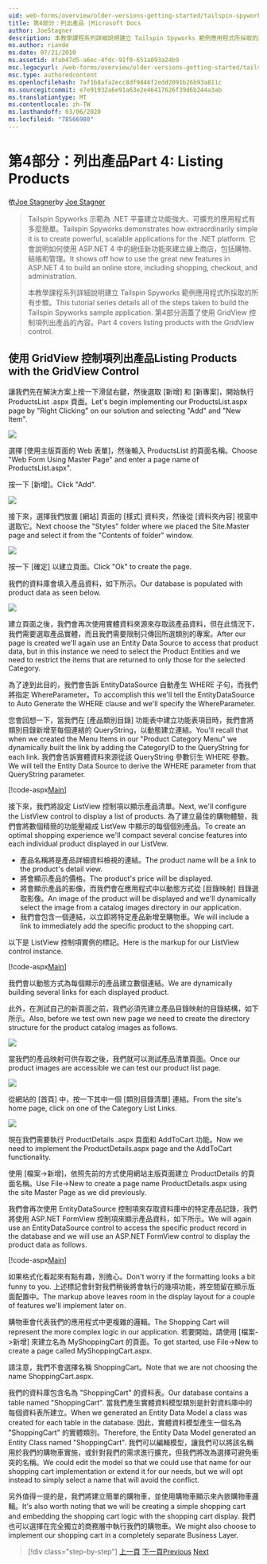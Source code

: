 ```yaml
---
uid: web-forms/overview/older-versions-getting-started/tailspin-spyworks/tailspin-spyworks-part-4
title: 第4部分：列出產品 |Microsoft Docs
author: JoeStagner
description: 本教學課程系列詳細說明建立 Tailspin Spyworks 範例應用程式所採取的所有步驟。 第4部分涵蓋以 GridView contr 列出產品 。
ms.author: riande
ms.date: 07/21/2010
ms.assetid: 4fab47d5-a6ec-4fdc-91f0-651a093a24b9
msc.legacyurl: /web-forms/overview/older-versions-getting-started/tailspin-spyworks/tailspin-spyworks-part-4
msc.type: authoredcontent
ms.openlocfilehash: 7af1b8afa2ecc8df9846f2edd2091b26b93a811c
ms.sourcegitcommit: e7e91932a6e91a63e2e46417626f39d6b244a3ab
ms.translationtype: MT
ms.contentlocale: zh-TW
ms.lasthandoff: 03/06/2020
ms.locfileid: "78566980"
---
```

# <a name="part-4-listing-products"></a><span data-ttu-id="1f3cd-104">第4部分：列出產品</span><span class="sxs-lookup"><span data-stu-id="1f3cd-104">Part 4: Listing Products</span></span>

<span data-ttu-id="1f3cd-105">依[Joe Stagner](https://github.com/JoeStagner)</span><span class="sxs-lookup"><span data-stu-id="1f3cd-105">by [Joe Stagner](https://github.com/JoeStagner)</span></span>

> <span data-ttu-id="1f3cd-106">Tailspin Spyworks 示範為 .NET 平臺建立功能強大、可擴充的應用程式有多麼簡單。</span><span class="sxs-lookup"><span data-stu-id="1f3cd-106">Tailspin Spyworks demonstrates how extraordinarily simple it is to create powerful, scalable applications for the .NET platform.</span></span> <span data-ttu-id="1f3cd-107">它會說明如何使用 ASP.NET 4 中的絕佳新功能來建立線上商店，包括購物、結帳和管理。</span><span class="sxs-lookup"><span data-stu-id="1f3cd-107">It shows off how to use the great new features in ASP.NET 4 to build an online store, including shopping, checkout, and administration.</span></span>
> 
> <span data-ttu-id="1f3cd-108">本教學課程系列詳細說明建立 Tailspin Spyworks 範例應用程式所採取的所有步驟。</span><span class="sxs-lookup"><span data-stu-id="1f3cd-108">This tutorial series details all of the steps taken to build the Tailspin Spyworks sample application.</span></span> <span data-ttu-id="1f3cd-109">第4部分涵蓋了使用 GridView 控制項列出產品的內容。</span><span class="sxs-lookup"><span data-stu-id="1f3cd-109">Part 4 covers listing products with the GridView control.</span></span>

## <a id="_Toc260221670"></a><span data-ttu-id="1f3cd-110">使用 GridView 控制項列出產品</span><span class="sxs-lookup"><span data-stu-id="1f3cd-110">Listing Products with the GridView Control</span></span>

<span data-ttu-id="1f3cd-111">讓我們先在解決方案上按一下滑鼠右鍵，然後選取 [新增] 和 [新專案]，開始執行 ProductsList .aspx 頁面。</span><span class="sxs-lookup"><span data-stu-id="1f3cd-111">Let's begin implementing our ProductsList.aspx page by "Right Clicking" on our solution and selecting "Add" and "New Item".</span></span>

![](tailspin-spyworks-part-4/_static/image1.jpg)

<span data-ttu-id="1f3cd-112">選擇 [使用主版頁面的 Web 表單]，然後輸入 ProductsList 的頁面名稱。</span><span class="sxs-lookup"><span data-stu-id="1f3cd-112">Choose "Web Form Using Master Page" and enter a page name of ProductsList.aspx".</span></span>

<span data-ttu-id="1f3cd-113">按一下 [新增]。</span><span class="sxs-lookup"><span data-stu-id="1f3cd-113">Click "Add".</span></span>

![](tailspin-spyworks-part-4/_static/image2.jpg)

<span data-ttu-id="1f3cd-114">接下來，選擇我們放置 [網站] 頁面的 [樣式] 資料夾，然後從 [資料夾內容] 視窗中選取它。</span><span class="sxs-lookup"><span data-stu-id="1f3cd-114">Next choose the "Styles" folder where we placed the Site.Master page and select it from the "Contents of folder" window.</span></span>

![](tailspin-spyworks-part-4/_static/image3.jpg)

<span data-ttu-id="1f3cd-115">按一下 [確定] 以建立頁面。</span><span class="sxs-lookup"><span data-stu-id="1f3cd-115">Click "Ok" to create the page.</span></span>

<span data-ttu-id="1f3cd-116">我們的資料庫會填入產品資料，如下所示。</span><span class="sxs-lookup"><span data-stu-id="1f3cd-116">Our database is populated with product data as seen below.</span></span>

![](tailspin-spyworks-part-4/_static/image4.jpg)

<span data-ttu-id="1f3cd-117">建立頁面之後，我們會再次使用實體資料來源來存取該產品資料，但在此情況下，我們需要選取產品實體，而且我們需要限制只傳回所選類別的專案。</span><span class="sxs-lookup"><span data-stu-id="1f3cd-117">After our page is created we'll again use an Entity Data Source to access that product data, but in this instance we need to select the Product Entities and we need to restrict the items that are returned to only those for the selected Category.</span></span>

<span data-ttu-id="1f3cd-118">為了達到此目的，我們會告訴 EntityDataSource 自動產生 WHERE 子句，而我們將指定 WhereParameter。</span><span class="sxs-lookup"><span data-stu-id="1f3cd-118">To accomplish this we'll tell the EntityDataSource to Auto Generate the WHERE clause and we'll specify the WhereParameter.</span></span>

<span data-ttu-id="1f3cd-119">您會回想一下，當我們在 [產品類別目錄] 功能表中建立功能表項目時，我們會將類別目錄新增至每個連結的 QueryString，以動態建立連結。</span><span class="sxs-lookup"><span data-stu-id="1f3cd-119">You'll recall that when we created the Menu Items in our "Product Category Menu" we dynamically built the link by adding the CategoryID to the QueryString for each link.</span></span> <span data-ttu-id="1f3cd-120">我們會告訴實體資料來源從該 QueryString 參數衍生 WHERE 參數。</span><span class="sxs-lookup"><span data-stu-id="1f3cd-120">We will tell the Entity Data Source to derive the WHERE parameter from that QueryString parameter.</span></span>

[!code-aspx[Main](tailspin-spyworks-part-4/samples/sample1.aspx)]

<span data-ttu-id="1f3cd-121">接下來，我們將設定 ListView 控制項以顯示產品清單。</span><span class="sxs-lookup"><span data-stu-id="1f3cd-121">Next, we'll configure the ListView control to display a list of products.</span></span> <span data-ttu-id="1f3cd-122">為了建立最佳的購物體驗，我們會將數個精簡的功能壓縮成 ListVew 中顯示的每個個別產品。</span><span class="sxs-lookup"><span data-stu-id="1f3cd-122">To create an optimal shopping experience we'll compact several concise features into each individual product displayed in our ListVew.</span></span>

- <span data-ttu-id="1f3cd-123">產品名稱將是產品詳細資料檢視的連結。</span><span class="sxs-lookup"><span data-stu-id="1f3cd-123">The product name will be a link to the product's detail view.</span></span>
- <span data-ttu-id="1f3cd-124">將會顯示產品的價格。</span><span class="sxs-lookup"><span data-stu-id="1f3cd-124">The product's price will be displayed.</span></span>
- <span data-ttu-id="1f3cd-125">將會顯示產品的影像，而我們會在應用程式中以動態方式從 [目錄映射] 目錄選取影像。</span><span class="sxs-lookup"><span data-stu-id="1f3cd-125">An image of the product will be displayed and we'll dynamically select the image from a catalog images directory in our application.</span></span>
- <span data-ttu-id="1f3cd-126">我們會包含一個連結，以立即將特定產品新增至購物車。</span><span class="sxs-lookup"><span data-stu-id="1f3cd-126">We will include a link to immediately add the specific product to the shopping cart.</span></span>

<span data-ttu-id="1f3cd-127">以下是 ListView 控制項實例的標記。</span><span class="sxs-lookup"><span data-stu-id="1f3cd-127">Here is the markup for our ListView control instance.</span></span>

[!code-aspx[Main](tailspin-spyworks-part-4/samples/sample2.aspx)]

<span data-ttu-id="1f3cd-128">我們會以動態方式為每個顯示的產品建立數個連結。</span><span class="sxs-lookup"><span data-stu-id="1f3cd-128">We are dynamically building several links for each displayed product.</span></span>

<span data-ttu-id="1f3cd-129">此外，在測試自己的新頁面之前，我們必須先建立產品目錄映射的目錄結構，如下所示。</span><span class="sxs-lookup"><span data-stu-id="1f3cd-129">Also, before we test own new page we need to create the directory structure for the product catalog images as follows.</span></span>

![](tailspin-spyworks-part-4/_static/image1.png)

<span data-ttu-id="1f3cd-130">當我們的產品映射可供存取之後，我們就可以測試產品清單頁面。</span><span class="sxs-lookup"><span data-stu-id="1f3cd-130">Once our product images are accessible we can test our product list page.</span></span>

![](tailspin-spyworks-part-4/_static/image5.jpg)

<span data-ttu-id="1f3cd-131">從網站的 [首頁] 中，按一下其中一個 [類別目錄清單] 連結。</span><span class="sxs-lookup"><span data-stu-id="1f3cd-131">From the site's home page, click on one of the Category List Links.</span></span>

![](tailspin-spyworks-part-4/_static/image6.jpg)

<span data-ttu-id="1f3cd-132">現在我們需要執行 ProductDetails .aspx 頁面和 AddToCart 功能。</span><span class="sxs-lookup"><span data-stu-id="1f3cd-132">Now we need to implement the ProductDetails.aspx page and the AddToCart functionality.</span></span>

<span data-ttu-id="1f3cd-133">使用 [檔案-&gt;新增]，依照先前的方式使用網站主版頁面建立 ProductDetails 的頁面名稱。</span><span class="sxs-lookup"><span data-stu-id="1f3cd-133">Use File-&gt;New to create a page name ProductDetails.aspx using the site Master Page as we did previously.</span></span>

<span data-ttu-id="1f3cd-134">我們會再次使用 EntityDataSource 控制項來存取資料庫中的特定產品記錄，我們將使用 ASP.NET FormView 控制項來顯示產品資料，如下所示。</span><span class="sxs-lookup"><span data-stu-id="1f3cd-134">We will again use an EntityDataSource control to access the specific product record in the database and we will use an ASP.NET FormView control to display the product data as follows.</span></span>

[!code-aspx[Main](tailspin-spyworks-part-4/samples/sample3.aspx)]

<span data-ttu-id="1f3cd-135">如果格式化看起來有點有趣，別擔心。</span><span class="sxs-lookup"><span data-stu-id="1f3cd-135">Don't worry if the formatting looks a bit funny to you.</span></span> <span data-ttu-id="1f3cd-136">上述標記會針對我們稍後將會執行的幾項功能，將空間留在顯示版面配置中。</span><span class="sxs-lookup"><span data-stu-id="1f3cd-136">The markup above leaves room in the display layout for a couple of features we'll implement later on.</span></span>

<span data-ttu-id="1f3cd-137">購物車會代表我們的應用程式中更複雜的邏輯。</span><span class="sxs-lookup"><span data-stu-id="1f3cd-137">The Shopping Cart will represent the more complex logic in our application.</span></span> <span data-ttu-id="1f3cd-138">若要開始，請使用 [檔案-&gt;新增] 來建立名為 MyShoppingCart 的頁面。</span><span class="sxs-lookup"><span data-stu-id="1f3cd-138">To get started, use File-&gt;New to create a page called MyShoppingCart.aspx.</span></span>

<span data-ttu-id="1f3cd-139">請注意，我們不會選擇名稱 ShoppingCart。</span><span class="sxs-lookup"><span data-stu-id="1f3cd-139">Note that we are not choosing the name ShoppingCart.aspx.</span></span>

<span data-ttu-id="1f3cd-140">我們的資料庫包含名為 "ShoppingCart" 的資料表。</span><span class="sxs-lookup"><span data-stu-id="1f3cd-140">Our database contains a table named "ShoppingCart".</span></span> <span data-ttu-id="1f3cd-141">當我們產生實體資料模型類別是針對資料庫中的每個資料表所建立。</span><span class="sxs-lookup"><span data-stu-id="1f3cd-141">When we generated an Entity Data Model a class was created for each table in the database.</span></span> <span data-ttu-id="1f3cd-142">因此，實體資料模型產生一個名為 "ShoppingCart" 的實體類別。</span><span class="sxs-lookup"><span data-stu-id="1f3cd-142">Therefore, the Entity Data Model generated an Entity Class named "ShoppingCart".</span></span> <span data-ttu-id="1f3cd-143">我們可以編輯模型，讓我們可以將該名稱用於我們的購物車實施，或針對我們的需求進行擴充，但我們將改為選擇可避免衝突的名稱。</span><span class="sxs-lookup"><span data-stu-id="1f3cd-143">We could edit the model so that we could use that name for our shopping cart implementation or extend it for our needs, but we will opt instead to simply select a name that will avoid the conflict.</span></span>

<span data-ttu-id="1f3cd-144">另外值得一提的是，我們將建立簡單的購物車，並使用購物車顯示來內嵌購物車邏輯。</span><span class="sxs-lookup"><span data-stu-id="1f3cd-144">It's also worth noting that we will be creating a simple shopping cart and embedding the shopping cart logic with the shopping cart display.</span></span> <span data-ttu-id="1f3cd-145">我們也可以選擇在完全獨立的商務層中執行我們的購物車。</span><span class="sxs-lookup"><span data-stu-id="1f3cd-145">We might also choose to implement our shopping cart in a completely separate Business Layer.</span></span>

> [!div class="step-by-step"]
> <span data-ttu-id="1f3cd-146">[上一頁](tailspin-spyworks-part-3.md)
> [下一頁](tailspin-spyworks-part-5.md)</span><span class="sxs-lookup"><span data-stu-id="1f3cd-146">[Previous](tailspin-spyworks-part-3.md)
[Next](tailspin-spyworks-part-5.md)</span></span>
